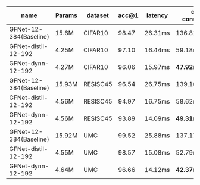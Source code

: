 | name | Params | dataset | acc@1 | latency | energy consumption |
| --- | --- | --- | --- | --- | --- |
| GFNet-12-384(Baseline) | 15.6M | CIFAR10 | 98.47 | 26.31ms | 136.81mJ/0% |
| GFNet-distil-12-192 | 4.25M | CIFAR10 | 97.10 | 16.44ms | 59.18mJ/56.7% |
| GFNet-dynn-12-192 | 4.27M | CIFAR10 | 96.06 | 15.97ms | **47.92mJ/65.0%** |
| GFNet-12-384(Baseline) | 15.93M | RESISC45 | 96.54 | 26.75ms | 139.10mJ/0% |
| GFNet-distil-12-192 | 4.56M | RESISC45 | 94.97 | 16.75ms | 58.62mJ/57.85% |
| GFNet-dynn-12-192 | 4.56M | RESISC45 | 93.89 | 14.09ms | **49.31mJ/64.55%** |
| GFNet-12-384(Baseline) | 15.92M | UMC | 99.52 | 25.88ms | 137.17mJ/0% |
| GFNet-distil-12-192 | 4.55M | UMC | 98.57 | 15.08ms | 52.79mJ/61.51% |
| GFNet-dynn-12-192 | 4.64M | UMC | 96.66 | 14.12ms | **42.37mJ/69.11%** |
